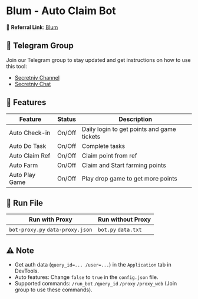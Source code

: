 # Blum - Auto Claim Bot

🔗 **Referral Link**: [Blum](https://t.me/blum/app?startapp=ref_9yV9Sg3ZGl)

## 📢 Telegram Group

Join our Telegram group to stay updated and get instructions on how to use this tool:

- [Secretniy Channel](https://t.me/secretniy)
- [Secretniy Chat](https://t.me/+eTYhicQb1KczYTYy)

## 🌟 Features

| Feature        | Status | Description                                |
| -------------- | ------ | ------------------------------------------ |
| Auto Check-in  | On/Off | Daily login to get points and game tickets |
| Auto Do Task   | On/Off | Complete tasks                             |
| Auto Claim Ref | On/Off | Claim point from ref                       |
| Auto Farm      | On/Off | Claim and Start farming points             |
| Auto Play Game | On/Off | Play drop game to get more points          |

## 🚀 Run File

| Run with Proxy                   | Run without Proxy   |
| -------------------------------- | ------------------- |
| `bot-proxy.py` `data-proxy.json` | `bot.py` `data.txt` |

## ⚠️ Note

- Get auth data (`query_id=... /user=...`) in the `Application` tab in DevTools.
- Auto features: Change `false` to `true` in the `config.json` file.
- Supported commands: `/run_bot` `/query_id` `/proxy` `/proxy_web` (Join group to use these commands).
